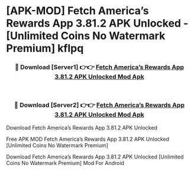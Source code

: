 # [APK-MOD] Fetch  America’s Rewards App 3.81.2 APK Unlocked - [Unlimited Coins No Watermark Premium] kflpq



<div align="center">
<h3>🔴 Download [Server1] 👉👉 <a href="https://momento.my/?title=Fetch__America’s_Rewards_App_3.81.2_APK_Unlocked">Fetch  America’s Rewards App 3.81.2 APK Unlocked Mod Apk</a></h3><br>

<h3>🔴 Download [Server2] 👉👉 <a href="https://momento.my/?title=Fetch__America’s_Rewards_App_3.81.2_APK_Unlocked">Fetch  America’s Rewards App 3.81.2 APK Unlocked Mod Apk</a></h3>
</div>



Download Fetch  America’s Rewards App 3.81.2 APK Unlocked 

Free APK MOD Fetch  America’s Rewards App 3.81.2 APK Unlocked [Unlimited Coins No Watermark Premium]

Download Fetch  America’s Rewards App 3.81.2 APK Unlocked [Unlimited Coins No Watermark Premium] Mod For Android

